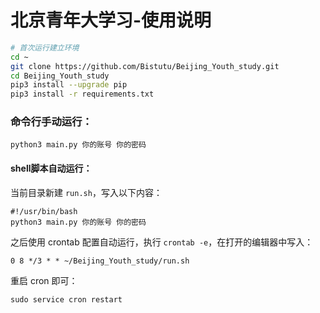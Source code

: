 # 北京青年大学习-使用说明


```sh
# 首次运行建立环境
cd ~
git clone https://github.com/Bistutu/Beijing_Youth_study.git
cd Beijing_Youth_study
pip3 install --upgrade pip
pip3 install -r requirements.txt
```

### 命令行手动运行：

```shell
python3 main.py 你的账号 你的密码
```

#### shell脚本自动运行：

当前目录新建 `run.sh`，写入以下内容：

```
#!/usr/bin/bash
python3 main.py 你的账号 你的密码
```

之后使用 crontab 配置自动运行，执行 `crontab -e`，在打开的编辑器中写入：

```shell
0 8 */3 * * ~/Beijing_Youth_study/run.sh
```

重启 cron  即可：

```shell
sudo service cron restart
```




